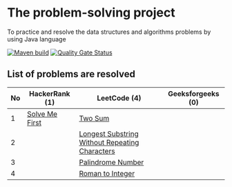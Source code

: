 # The problem-solving project
To practice and resolve the data structures and algorithms problems by using Java language

[![Maven build](https://github.com/nhannguyenh/problem-solving/actions/workflows/buildMaven.yml/badge.svg?branch=main)](https://github.com/nhannguyenh/problem-solving/actions/workflows/buildMaven.yml)
[![Quality Gate Status](https://sonarcloud.io/api/project_badges/measure?project=nhannguyenh_problem-solving&metric=alert_status)](https://sonarcloud.io/summary/new_code?id=nhannguyenh_problem-solving)

## List of problems are resolved

| No | HackerRank (1)                                                                                   | LeetCode (4)                                                                                                                    | Geeksforgeeks (0) |
|----|--------------------------------------------------------------------------------------------------|---------------------------------------------------------------------------------------------------------------------------------|-------------------|
| 1  | [Solve Me First](https://www.hackerrank.com/challenges/solve-me-first/problem?isFullScreen=true) | [Two Sum](https://leetcode.com/problems/two-sum/)                                                                               |                   |
| 2  |                                                                                                  | [Longest Substring Without Repeating Characters](https://leetcode.com/problems/longest-substring-without-repeating-characters/) |                   |
| 3  |                                                                                                  | [Palindrome Number](https://leetcode.com/problems/palindrome-number/)                                                           |                   |
| 4  |                                                                                                  | [Roman to Integer](https://leetcode.com/problems/roman-to-integer/)                                                             |                   |
